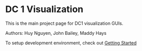 # DC 1 Visualization

This is the main project page for DC1 visualization GUIs.

Authors: Huy Nguyen, John Bailey, Maddy Hays

To setup development environment, check out [Getting Started](getting-started.md)

